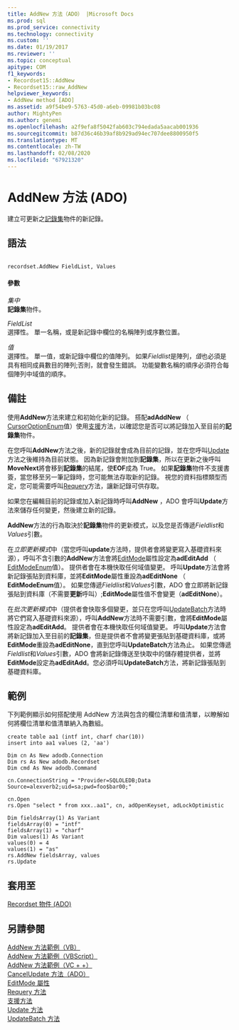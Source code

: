 ```yaml
---
title: AddNew 方法（ADO） |Microsoft Docs
ms.prod: sql
ms.prod_service: connectivity
ms.technology: connectivity
ms.custom: ''
ms.date: 01/19/2017
ms.reviewer: ''
ms.topic: conceptual
apitype: COM
f1_keywords:
- Recordset15::AddNew
- Recordset15::raw_AddNew
helpviewer_keywords:
- AddNew method [ADO]
ms.assetid: a9f54be9-5763-45d0-a6eb-09981b03bc08
author: MightyPen
ms.author: genemi
ms.openlocfilehash: a2f9efa8f5042fab603c794edada5aacab001936
ms.sourcegitcommit: b87d36c46b39af8b929ad94ec707dee8800950f5
ms.translationtype: MT
ms.contentlocale: zh-TW
ms.lasthandoff: 02/08/2020
ms.locfileid: "67921320"
---
```

# <a name="addnew-method-ado"></a>AddNew 方法 (ADO)
建立可更新之[記錄集](../../../ado/reference/ado-api/recordset-object-ado.md)物件的新記錄。  
  
## <a name="syntax"></a>語法  
  
```  
  
recordset.AddNew FieldList, Values  
```  
  
#### <a name="parameters"></a>參數  
 *集中*  
 **記錄集**物件。  
  
 *FieldList*  
 選擇性。 單一名稱，或是新記錄中欄位的名稱陣列或序數位置。  
  
 *值*  
 選擇性。 單一值，或新記錄中欄位的值陣列。 如果*Fieldlist*是陣列，*值*也必須是具有相同成員數目的陣列;否則，就會發生錯誤。 功能變數名稱的順序必須符合每個陣列中域值的順序。  
  
## <a name="remarks"></a>備註  
 使用**AddNew**方法來建立和初始化新的記錄。 搭配**adAddNew** （ [CursorOptionEnum](../../../ado/reference/ado-api/cursoroptionenum.md)值）使用[支援](../../../ado/reference/ado-api/supports-method.md)方法，以確認您是否可以將記錄加入至目前的**記錄集**物件。  
  
 在您呼叫**AddNew**方法之後，新的記錄就會成為目前的記錄，並在您呼叫[Update](../../../ado/reference/ado-api/update-method.md)方法之後維持為目前狀態。 因為新記錄會附加到**記錄集**，所以在更新之後呼叫**MoveNext**將會移到**記錄集**的結尾，使**EOF**成為 True。 如果**記錄集**物件不支援書簽，當您移至另一筆記錄時，您可能無法存取新的記錄。 視您的資料指標類型而定，您可能需要呼叫[Requery](../../../ado/reference/ado-api/requery-method.md)方法，讓新記錄可供存取。  
  
 如果您在編輯目前的記錄或加入新記錄時呼叫**AddNew** ，ADO 會呼叫**Update**方法來儲存任何變更，然後建立新的記錄。  
  
 **AddNew**方法的行為取決於**記錄集**物件的更新模式，以及您是否傳遞*Fieldlist*和*Values*引數。  
  
 在*立即更新模式*中（當您呼叫**update**方法時，提供者會將變更寫入基礎資料來源），呼叫不含引數的**AddNew**方法會將[EditMode](../../../ado/reference/ado-api/editmode-property.md)屬性設定為**adEditAdd** （ [EditModeEnum](../../../ado/reference/ado-api/editmodeenum.md)值）。 提供者會在本機快取任何域值變更。 呼叫**Update**方法會將新記錄張貼到資料庫，並將**EditMode**屬性重設為**adEditNone** （ **EditModeEnum**值）。 如果您傳遞*Fieldlist*和*Values*引數，ADO 會立即將新記錄張貼到資料庫（不需要**更新**呼叫）;**EditMode**屬性值不會變更（**adEditNone**）。  
  
 在*批次更新模式*中（提供者會快取多個變更，並只在您呼叫[UpdateBatch](../../../ado/reference/ado-api/updatebatch-method.md)方法時將它們寫入基礎資料來源），呼叫**AddNew**方法時不需要引數，會將**EditMode**屬性設定為**adEditAdd**。 提供者會在本機快取任何域值變更。 呼叫**Update**方法會將新記錄加入至目前的**記錄集**，但是提供者不會將變更張貼到基礎資料庫，或將**EditMode**重設為**adEditNone**，直到您呼叫**UpdateBatch**方法為止。 如果您傳遞*Fieldlist*和*Values*引數，ADO 會將新記錄傳送至快取中的儲存體提供者，並將**EditMode**設定為**adEditAdd**。您必須呼叫**UpdateBatch**方法，將新記錄張貼到基礎資料庫。  
  
## <a name="example"></a>範例  
 下列範例顯示如何搭配使用 AddNew 方法與包含的欄位清單和值清單，以瞭解如何將欄位清單和值清單納入為數組。  
  
```  
create table aa1 (intf int, charf char(10))  
insert into aa1 values (2, 'aa')  
  
Dim cn As New adodb.Connection  
Dim rs As New adodb.Recordset  
Dim cmd As New adodb.Command  
  
cn.ConnectionString = "Provider=SQLOLEDB;Data Source=alexverb2;uid=sa;pwd=foo$bar00;"  
  
cn.Open  
rs.Open "select * from xxx..aa1", cn, adOpenKeyset, adLockOptimistic  
  
Dim fieldsArray(1) As Variant  
fieldsArray(0) = "intf"  
fieldsArray(1) = "charf"  
Dim values(1) As Variant  
values(0) = 4  
values(1) = "as"  
rs.AddNew fieldsArray, values  
rs.Update  
```  
  
## <a name="applies-to"></a>套用至  
 [Recordset 物件 (ADO)](../../../ado/reference/ado-api/recordset-object-ado.md)  
  
## <a name="see-also"></a>另請參閱  
 [AddNew 方法範例（VB）](../../../ado/reference/ado-api/addnew-method-example-vb.md)   
 [AddNew 方法範例（VBScript）](../../../ado/reference/ado-api/addnew-method-example-vbscript.md)   
 [AddNew 方法範例（VC + +）](../../../ado/reference/ado-api/addnew-method-example-vc.md)   
 [CancelUpdate 方法（ADO）](../../../ado/reference/ado-api/cancelupdate-method-ado.md)   
 [EditMode 屬性](../../../ado/reference/ado-api/editmode-property.md)   
 [Requery 方法](../../../ado/reference/ado-api/requery-method.md)   
 [支援方法](../../../ado/reference/ado-api/supports-method.md)   
 [Update 方法](../../../ado/reference/ado-api/update-method.md)   
 [UpdateBatch 方法](../../../ado/reference/ado-api/updatebatch-method.md)
